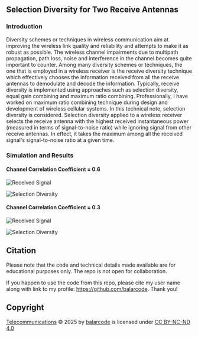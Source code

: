 ## Selection Diversity for Two Receive Antennas

### Introduction

Diversity schemes or techniques in wireless communication aim at improving the wireless link quality and reliability and attempts to make it as robust as possible. The wireless channel impairments due to multipath propagation, path loss, noise and interference in the channel becomes quite important to counter. Among many diversity schemes or techniques, the one that is employed in a wireless receiver is the receive diversity technique which effectively chooses the information received from all the receive antennas to demodulate and decode the information. Typically, receive diversity is implemented using approaches such as selection diversity, equal gain combining and maximum ratio combining. Professionally, I have worked on maximum ratio combining technique during design and development of wireless cellular systems. In this technical note, selection diversity is considered. Selection diversity applied to a wireless receiver selects the receive antenna with the highest received instantaneous power (measured in terms of signal-to-noise ratio) while ignoring signal from other receive antennas. In effect, it takes the maximum among all the received signal's signal-to-noise ratio at a given time.

### Simulation and Results

#### Channel Correlation Coefficient = 0.6

![Received Signal](results/figure_selection_diversity_signal_rho06.jpg)

![Selection Diversity](results/figure_simulated_selection_diversity_rho06.jpg)

#### Channel Correlation Coefficient = 0.3

![Received Signal](results/figure_selection_diversity_signal_rho03.jpg)

![Selection Diversity](results/figure_simulated_selection_diversity_rho03.jpg)

## Citation

Please note that the code and technical details made available are for educational purposes only. The repo is not open for collaboration.

If you happen to use the code from this repo, please cite my user name along with link to my profile: https://github.com/balarcode. Thank you!

## Copyright

<a href="https://github.com/balarcode/telecommunications">Telecommunications</a> © 2025 by <a href="https://github.com/balarcode">balarcode</a> is licensed under <a href="https://creativecommons.org/licenses/by-nc-nd/4.0/">CC BY-NC-ND 4.0</a>

<img src="https://mirrors.creativecommons.org/presskit/icons/cc.svg" alt="" style="max-width: 1em;max-height:1em;margin-left: .2em;"><img src="https://mirrors.creativecommons.org/presskit/icons/by.svg" alt="" style="max-width: 1em;max-height:1em;margin-left: .2em;"><img src="https://mirrors.creativecommons.org/presskit/icons/nc.svg" alt="" style="max-width: 1em;max-height:1em;margin-left: .2em;"><img src="https://mirrors.creativecommons.org/presskit/icons/nd.svg" alt="" style="max-width: 1em;max-height:1em;margin-left: .2em;">

